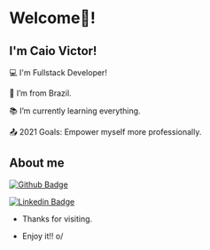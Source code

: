 # Welcome👋!

 

## I'm Caio Victor!

 

:computer: I'm Fullstack Developer!

:house_with_garden: I’m from Brazil.

:books: I’m currently learning everything.

:outbox_tray: 2021 Goals: Empower myself more professionally.

 

## About me

[![Github Badge](https://img.shields.io/badge/-Github-000?style=flat-square&logo=Github&logoColor=white&link=https://github.com/caiovale1921)](https://github.com/caiovale1921)

[![Linkedin Badge](https://img.shields.io/badge/-LinkedIn-blue?style=flat-square&logo=Linkedin&logoColor=white&link=https://www.linkedin.com/in/caio-victor-820a981a6/)](https://www.linkedin.com/in/caio-victor-820a981a6/)



- Thanks for visiting.

- Enjoy it!! o/
<!--
**caiovale1921/caiovale1921** is a ✨ _special_ ✨ repository because its `README.md` (this file) appears on your GitHub profile.

Here are some ideas to get you started:

- 🔭 I’m currently working on ...
- 🌱 I’m currently learning ...
- 👯 I’m looking to collaborate on ...
- 🤔 I’m looking for help with ...
- 💬 Ask me about ...
- 📫 How to reach me: ...
- 😄 Pronouns: ...
- ⚡ Fun fact: ...
-->

